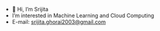 - 👋 Hi, I’m Srijita 
- I’m interested in Machine Learning and Cloud Computing 
- E-mail: srijita.ghorai2003@gmail.com




<!---
Srijita-31/Srijita-31 is a ✨ special ✨ repository because its `README.md` (this file) appears on your GitHub profile.
You can click the Preview link to take a look at your changes.
--->
